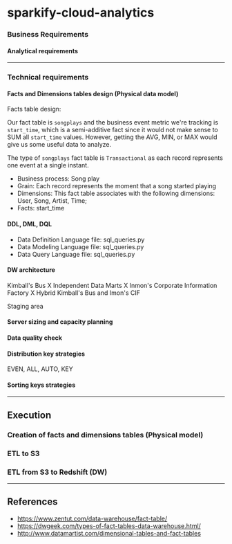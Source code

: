 # sparkify-cloud-analytics

### Business Requirements

#### Analytical requirements

---

### Technical requirements

#### Facts and Dimensions tables design (Physical data model)

Facts table design:

Our fact table is `songplays` and the business event metric we're tracking is `start_time`, which is a semi-additive fact since it would not make sense to SUM all `start_time` values. However, getting the AVG, MIN, or MAX would give us some useful data to analyze.

The type of `songplays` fact table is `Transactional` as each record represents one event at a single instant.


- Business process: Song play
- Grain: Each record represents the moment that a song started playing
- Dimensions: This fact table associates with the following dimensions: User, Song, Artist, Time;
- Facts: start_time

#### DDL, DML, DQL

- Data Definition Language file: sql_queries.py
- Data Modeling Language file: sql_queries.py
- Data Query Language file: sql_queries.py

#### DW architecture

Kimball's Bus X Independent Data Marts X Inmon's Corporate Information Factory X Hybrid Kimball's Bus and Imon's CIF

Staging area

#### Server sizing and capacity planning

#### Data quality check

#### Distribution key strategies
EVEN, ALL, AUTO, KEY

#### Sorting keys strategies

---

## Execution

### Creation of facts and dimensions tables (Physical model)

### ETL to S3

### ETL from S3 to Redshift (DW)

---

## References

- https://www.zentut.com/data-warehouse/fact-table/
- https://dwgeek.com/types-of-fact-tables-data-warehouse.html/
- http://www.datamartist.com/dimensional-tables-and-fact-tables